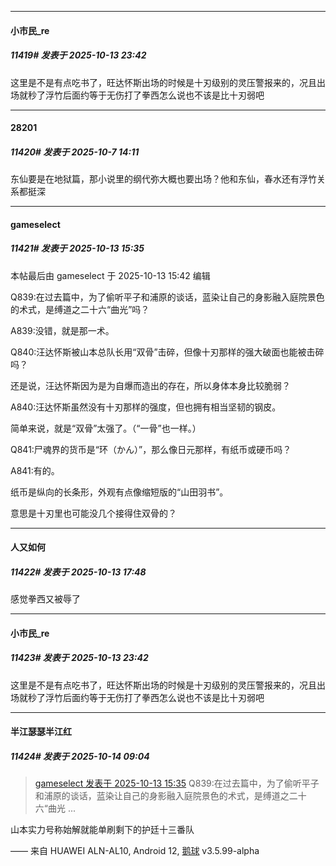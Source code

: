﻿
*****

####  小市民_re  
##### 11419#       发表于 2025-10-13 23:42

这里是不是有点吃书了，旺达怀斯出场的时候是十刃级别的灵压警报来的，况且出场就秒了浮竹后面约等于无伤打了拳西怎么说也不该是比十刃弱吧


*****

####  28201  
##### 11420#       发表于 2025-10-7 14:11

东仙要是在地狱篇，那小说里的纲代弥大概也要出场？他和东仙，春水还有浮竹关系都挺深

*****

####  gameselect  
##### 11421#       发表于 2025-10-13 15:35

 本帖最后由 gameselect 于 2025-10-13 15:42 编辑 

Q839:在过去篇中，为了偷听平子和浦原的谈话，蓝染让自己的身影融入庭院景色的术式，是缚道之二十六“曲光”吗？

A839:没错，就是那一术。

Q840:汪达怀斯被山本总队长用“双骨”击碎，但像十刃那样的强大破面也能被击碎吗？

还是说，汪达怀斯因为是为自爆而造出的存在，所以身体本身比较脆弱？

A840:汪达怀斯虽然没有十刃那样的强度，但也拥有相当坚韧的钢皮。

简单来说，就是“双骨”太强了。（“一骨”也一样。）

Q841:尸魂界的货币是“环（かん）”，那么像日元那样，有纸币或硬币吗？

A841:有的。

纸币是纵向的长条形，外观有点像缩短版的“山田羽书”。

意思是十刃里也可能没几个接得住双骨的？

*****

####  人又如何  
##### 11422#       发表于 2025-10-13 17:48

感觉拳西又被辱了

*****

####  小市民_re  
##### 11423#       发表于 2025-10-13 23:42

这里是不是有点吃书了，旺达怀斯出场的时候是十刃级别的灵压警报来的，况且出场就秒了浮竹后面约等于无伤打了拳西怎么说也不该是比十刃弱吧

*****

####  半江瑟瑟半江红  
##### 11424#       发表于 2025-10-14 09:04

<blockquote><a href="httphttps://stage1st.com/2b/forum.php?mod=redirect&amp;goto=findpost&amp;pid=68564539&amp;ptid=2035792" target="_blank">gameselect 发表于 2025-10-13 15:35</a>
Q839:在过去篇中，为了偷听平子和浦原的谈话，蓝染让自己的身影融入庭院景色的术式，是缚道之二十六“曲光 ...</blockquote>
山本实力号称始解就能单刷剩下的护廷十三番队

—— 来自 HUAWEI ALN-AL10, Android 12, [鹅球](https://www.pgyer.com/xfPejhuq) v3.5.99-alpha

